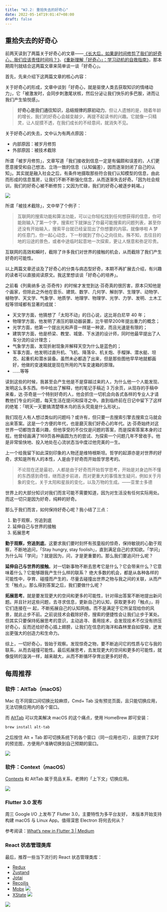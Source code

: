 ```yaml
---
title: "WJ.2: 重拾失去的好奇心"
date: 2022-05-14T19:01:47+08:00
draft: false
---
```


## 重拾失去的好奇心

前两天读到了两篇关于好奇心的文章——[《长大后，如果是时间修剪了我们的好奇心，我们应该责怪时间吗？》](https://sspai.com/post/72878)、[《重新理解「好奇心」：学习动机的自救指南》](https://sspai.com/post/72993)，那本期周刊就结合这两篇文章来简单谈一谈「好奇心」。

首先，先来介绍下这两篇文章的核心内容：

关于好奇心的形成，文章中谈到「好奇心，就是驱使人类去获取知识的情绪动力」，它「被激发时，会同步刺激尾状核，然后分泌让我们快乐的多巴胺，进而让我们产生愉悦感」。

> **好奇心是我们通往知识，总结规律的原初动力**。但让人遗憾的是，随着年龄的增长，我们的好奇心会越变越少，再提不起读书的兴趣。它就像一只精灵，让人捉摸不透，在我们成长的不经意间，就消失不见。

关于好奇心的失去，文中认为有两点原因：

- 内部原因：被岁月修剪
- 外部原因：被技术截除

所谓「被岁月修剪」，文章写道「我们接收到信息一定是有偏颇和误差的，人们更愿意接受和自己想法、立场一致的信息（认知偏差），因而逐渐封闭了自己的认知」。其实就是融入社会之后，有条件地摄取那些符合我们认知模型的信息，由此而形成的信息茧房，让我们不断不断强化信念，从而逐渐失去好奇。「因为社会规训，我们的好奇心被不断修剪；又因为忙碌，我们的好奇心被逐步耗竭。」

![](https://airing.ursb.me/image/blog/20220514120310.png)

所谓「被技术截除」，文中举了个例子：

> 互联网的搜索功能和算法功能，可以让你轻松找到任何想获得的信息，你可能刚输入了第一个字，搜索栏下就弹出了你最可能搜索的问题列表，甚至你还没有开始输入，搜索平台就已经呈现出了你想要的内容。就像哆啦 A 梦的任意门，你一起心动念，下一秒就到了你心之向往处。殊不知，去往目的地的沿途的景色，或者中途临时起意地一次探索，更让人惬意和弥足珍贵。

互联网的高效和瞬时，截除了许多我们对世界的接触的机会，从而截除了我们产生好奇的可能性。

以上两篇文章还谈及了好奇心的分类与病态型好奇，本期不再扩展去介绍，有兴趣的读者可以直接阅读原文。我这里想谈谈「好奇心的培养」。

之前看《列奥纳多·达·芬奇传》的时候才发觉到达·芬奇真的很厉害，原本只知他是个画家，但除此之外他在音乐、建筑、数学、几何学、解剖学、生理学、动物学、植物学、天文学、气象学、地质学、地理学、物理学、光学、力学、发明、土木工程等领域都有显著的成就：
- 天文学方面，他猜想了「太阳不动」的日心说，这比哥白尼早 40 年；
- 物理学方面，他发明了液压的联动器装置，比牛顿早200年提出重力的概念；
- 光学方面，他第一个提出光和声音一样是一种波，而且光速是有限的；
- 建筑学方面，他是桥梁、教堂、城堡、下水道的设计师，同时他最早提出了人车分流的设计理念；
- 气象学方面，发现折射现象并解释天空为什么是蓝色的；
- 军事方面，他发明过直升机、飞机、降落伞、机关炮、手榴弹、潜水艇、坦克、起重机和潜水装备。虽然未必都造了出来，但是那些图他早早地就都画好，他做的变速箱就是现在所用的汽车变速箱的原理。
- ……等等

读到这些的时候，我甚至会产生他是不是穿越过来的人，为什么他一个人能发现、发明这么多东西。书中给出了解释，他的笔记手稿近 3 万余页，从现存的手稿中来看，达·芬奇是一个特别好奇的人，他会抓住一切机会向各式各样的专业人才请教他们专业的问题，每天生活在提问和探寻之中。直到临终前在日记中留下了这样的绝笔：「明天一天要搞清楚啄木鸟的舌头究竟是什么形状」。

我们现在人有人想过类似的问题吗？或许有，但只要一去搜索引擎去搜索立马就会出来答案。这是一个方便的年代，也是磨灭我们好奇心的年代。达·芬奇始终对这世界一切都饱含着兴趣，但他享受的不仅仅是问题的答案，而是探索答案本身的过程。他曾经画满了169页各种画圆为方的尝试、为探索一个问题几年不曾收手。他是非常愉快地、投入地处在心流状态当中度过他完美的一生。

上一个给我留下如此深刻印象的人物还是维特根斯坦。哲学的起源亦是对世界的好奇，求知是所有人的本性，人是由于好奇而开始哲学思考的。

> 不论现在还是最初，人都是由于好奇而开始哲学思考，开始是对身边所不懂的东西感到奇怪，继而逐步前进，而对更重大的事情发生疑问，例如关于月象的变化，关于太阳和星辰的变化，以及万物的生成。——亚里士多德

世界上的大部分知识对我们而言可能不需要知道，因为对生活没有任何实际用处。而这一切只是因为好奇，纯粹的好奇。

那么于我们而言，如何保持好奇心呢？我小结了三点：

1. 勤于观察，穷追到底
2. 延伸自己与世界的接触
3. 拓展思考

**勤于观察，穷追到底**。这要求我们要时刻怀有孩童般的惊奇，保持敏锐的心勤于观察，不断地追问，「Stay hungry, stay foolish」，直到满足自己的求知欲。「学问」为什么叫「学问」？就是因为，问，才是更重要的。那么我们要追问什么呢？

**延伸自己与世界的接触**。对一切新事物不断去思考它是什么？它会带来什么？它意味着什么？它能够跟我产生什么样的联系？ 绝大多数的机会，都是从各种各样的可能性中，孕育、碰撞而产生的，尽量去碰撞出世界之物与我之间的关联，从而产生「触点」。那么得到答案之后，我们要做什么呢？

**拓展思考**。就是要发现更大的空间和更多的可能性，针对得出答案不断地提出新问题。并且针对这些问题，去寻求信息，更新自己的认知，获取更多的「触点」，将它们连接在一 起，不断拓展自己的认知网络。而不是满足于它所呈现给你的风景，就此止步不前。之前说技术会截除好奇，搜索的便捷性会让我们止步于某处。但其实只要保持拓展思考的意识，主动追寻、善用技术，会发现技术不仅没有挤压好奇心，反而还给好奇心插上翅膀，让我们在信息的海洋和森林里自如穿梭，迸发出更强大的创造力和生命力。

综上，一切好奇心，皆始于观察。发现惊奇之物，要不断追问它的性质与它与我的联系，从而去碰撞可能性。最后拓展思考，去发现更大的空间和更多的可能性，就像旋转的漩涡一样，越来越大，从而不断循环孕育出更多的好奇。


## 每周推荐

### 软件：AltTab（macOS）

Mac 在不同窗口间切换比较麻烦，Cmd+ Tab 没有预览页面，且只能切换应用，无法切换应用内的各个窗口。

而 [AltTab](https://alt-tab-macos.netlify.app) 可以完美解决 macOS 的这个痛点，使用 HomeBrew 即可安装： 

```sh
brew install alt-tab
```

之后按住 Alt + Tab 即可切换系统下的各个窗口（同一应用也可），且提供了实时的预览图，方便用户准确切换到自己预期的窗口。

![](https://airing.ursb.me/image/blog/20220511221000.png)

### 软件：Context（macOS）

[Contexts](https://contexts.co/) 和 AltTab 属于竞品关系，老牌的「上下文」切换应用。

![](https://airing.ursb.me/image/blog/20220514133901.png)

### Flutter 3.0 发布

周三 Google I/O 上发布了 Flutter 3.0，主要特性为多平台友好， 本版本开始支持构建 macOS 与 Linux App。值得深思 Electron 将何去何从？

参考阅读：[What’s new in Flutter 3 | Medium](https://medium.com/flutter/whats-new-in-flutter-3-8c74a5bc32d0)


### React 状态管理类库

最后，推荐一些当下流行的 React 状态管理类库：

- [Redux](https://redux.js.org/)
- [Zustand](https://github.com/pmndrs/zustand)
- [Jotai](https://github.com/pmndrs/jotai)
- [Recoiljs](https://recoiljs.org/)
- [Mobx](https://mobx.js.org/README.html)
	![](https://airing.ursb.me/image/blog/20220514133624.png)
- [XState](https://github.com/statelyai/xstate)
	![](https://airing.ursb.me/image/blog/20220514133641.png)

![](https://airing.ursb.me/image/blog/mp-airing.jpg)

<!-- <div id="cusdis_thread"
  data-host="https://weekly-cusdis-112rn6ur3-airingursb.vercel.app"
  data-app-id="0c69b8e2-fd45-4e60-b538-278d08523d0d"
  data-page-id="2"
  data-page-url="http://weekly.ursb.me/posts/weekly-2/"
  data-page-title="weekly-2"
></div> -->
